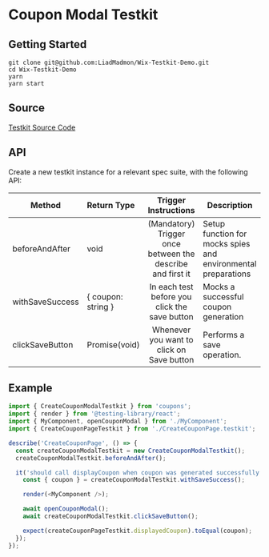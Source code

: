 # Coupon Modal Testkit

## Getting Started
```
git clone git@github.com:LiadMadmon/Wix-Testkit-Demo.git
cd Wix-Testkit-Demo
yarn
yarn start
```

## Source
[Testkit Source Code](src/Coupons/components/CreateCouponModal/CreateCouponModal.testkit.ts)

## API
Create a new testkit instance for a relevant spec suite, with the following API:

| Method   | Return Type | Trigger Instructions |  Description |
|----------|:------|:---:|---------------|
| beforeAndAfter |  void | (Mandatory) Trigger once between the describe and first it| Setup function for mocks spies and environmental preparations |
| withSaveSuccess |  { coupon: string } | In each test before you click the save button | Mocks a successful coupon generation |
| clickSaveButton |  Promise(void) | Whenever you want to click on Save button | Performs a save operation. |

## Example
```typescript
import { CreateCouponModalTestkit } from 'coupons';
import { render } from '@testing-library/react';
import { MyComponent, openCouponModal } from './MyComponent';
import { CreateCouponPageTestkit } from './CreateCouponPage.testkit';

describe('CreateCouponPage', () => {
  const createCouponModalTestkit = new CreateCouponModalTestkit();
  createCouponModalTestkit.beforeAndAfter();

  it('should call displayCoupon when coupon was generated successfully', async () => {
    const { coupon } = createCouponModalTestkit.withSaveSuccess();

    render(<MyComponent />);

    await openCouponModal();
    await createCouponModalTestkit.clickSaveButton();

    expect(createCouponPageTestkit.displayedCoupon).toEqual(coupon);
  });
});
```
